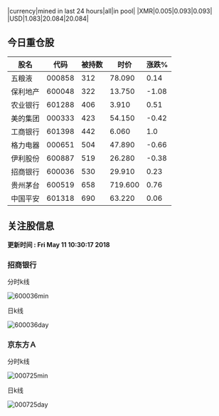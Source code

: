 |currency|mined in last 24 hours|all|in pool|
|XMR|0.005|0.093|0.093|
|USD|1.083|20.084|20.084|

## 今日重仓股 

|股名|代码|被持数|时价|涨跌%|
|---|---|---|---|---|
|五粮液|000858|312|78.090|0.14|
|保利地产|600048|322|13.750|-1.08|
|农业银行|601288|406|3.910|0.51|
|美的集团|000333|423|54.150|-0.42|
|工商银行|601398|442|6.060|1.0|
|格力电器|000651|504|47.890|-0.66|
|伊利股份|600887|519|26.280|-0.38|
|招商银行|600036|530|29.910|0.23|
|贵州茅台|600519|658|719.600|0.76|
|中国平安|601318|690|63.220|0.06|

## 关注股信息
**更新时间 : Fri May 11 10:30:17 2018**
### 招商银行 
分时k线

![600036min](http://image.sinajs.cn/newchart/min/n/sh600036.gif)

日k线

![600036day](http://image.sinajs.cn/newchart/daily/n/sh600036.gif)

### 京东方Ａ 
分时k线

![000725min](http://image.sinajs.cn/newchart/min/n/sz000725.gif)

日k线

![000725day](http://image.sinajs.cn/newchart/daily/n/sz000725.gif)
